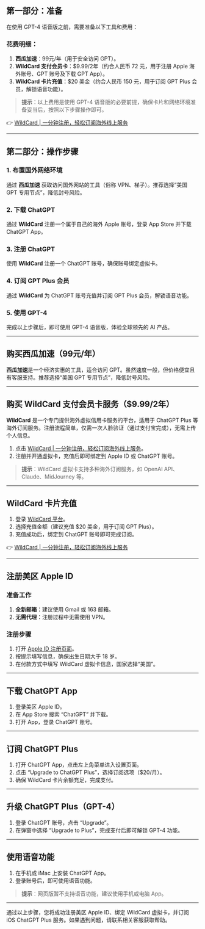 ## 第一部分：准备

在使用 GPT-4 语音版之前，需要准备以下工具和费用：

### 花费明细：
1. **西瓜加速**：99元/年（用于安全访问 GPT）。
2. **WildCard 支付会员卡**：$9.99/2年（约合人民币 72 元，用于注册 Apple 海外账号、GPT 账号及下载 GPT App）。
3. **WildCard 卡片充值**：$20 美金（约合人民币 150 元，用于订阅 GPT Plus 会员，解锁语音功能）。

> **提示**：以上费用是使用 GPT-4 语音版的必要前提，确保卡片和网络环境准备妥当后，按照以下步骤操作即可。

👉 [WildCard | 一分钟注册，轻松订阅海外线上服务](https://bit.ly/bewildcard)

---

## 第二部分：操作步骤

### 1. 布置国外网络环境
通过 **西瓜加速** 获取访问国外网站的工具（俗称 VPN、梯子）。推荐选择“美国 GPT 专用节点”，降低封号风险。

### 2. 下载 ChatGPT
通过 **WildCard** 注册一个属于自己的海外 Apple 账号，登录 App Store 并下载 ChatGPT App。

### 3. 注册 ChatGPT
使用 **WildCard** 注册一个 ChatGPT 账号，确保账号绑定虚拟卡。

### 4. 订阅 GPT Plus 会员
通过 **WildCard** 为 ChatGPT 账号充值并订阅 GPT Plus 会员，解锁语音功能。

### 5. 使用 GPT-4
完成以上步骤后，即可使用 GPT-4 语音版，体验全球领先的 AI 产品。

---

## 购买西瓜加速（99元/年）

**西瓜加速**是一个经济实惠的工具，适合访问 GPT。虽然速度一般，但价格便宜且有客服支持。推荐选择“美国 GPT 专用节点”，降低封号风险。

---

## 购买 WildCard 支付会员卡服务（$9.99/2年）

**WildCard** 是一个专门提供海外虚拟信用卡服务的平台，适用于 ChatGPT Plus 等海外订阅服务。注册流程简单，仅需一次人脸验证（通过支付宝完成），无需上传个人信息。

1. 点击 [WildCard | 一分钟注册，轻松订阅海外线上服务](https://bit.ly/bewildcard)。
2. 注册并开通虚拟卡，充值后即可绑定到 Apple ID 或 ChatGPT 账号。

> **提示**：WildCard 虚拟卡支持多种海外订阅服务，如 OpenAI API、Claude、MidJourney 等。

---

## WildCard 卡片充值

1. 登录 [WildCard 平台](https://bit.ly/bewildcard)。
2. 选择充值金额（建议充值 $20 美金，用于订阅 GPT Plus）。
3. 充值成功后，绑定到 ChatGPT 账号即可完成订阅。

👉 [WildCard | 一分钟注册，轻松订阅海外线上服务](https://bit.ly/bewildcard)

---

## 注册美区 Apple ID

### 准备工作
1. **全新邮箱**：建议使用 Gmail 或 163 邮箱。
2. **无需代理**：注册过程中无需使用 VPN。

### 注册步骤
1. 打开 [Apple ID 注册页面](https://appleid.apple.com/account)。
2. 按提示填写信息，确保出生日期大于 18 岁。
3. 在付款方式中填写 WildCard 虚拟卡信息，国家选择“美国”。

---

## 下载 ChatGPT App

1. 登录美区 Apple ID。
2. 在 App Store 搜索 “ChatGPT” 并下载。
3. 打开 App，登录 ChatGPT 账号。

---

## 订阅 ChatGPT Plus

1. 打开 ChatGPT App，点击左上角菜单进入设置页面。
2. 点击 “Upgrade to ChatGPT Plus”，选择订阅选项（$20/月）。
3. 确保 WildCard 卡片余额充足，完成支付。

---

## 升级 ChatGPT Plus（GPT-4）

1. 登录 ChatGPT 账号，点击 “Upgrade”。
2. 在弹窗中选择 “Upgrade to Plus”，完成支付后即可解锁 GPT-4 功能。

---

## 使用语音功能

1. 在手机或 iMac 上安装 ChatGPT App。
2. 登录账号后，即可使用语音功能。

> **提示**：网页版暂不支持语音功能，建议使用手机或电脑 App。

---

通过以上步骤，您将成功注册美区 Apple ID、绑定 WildCard 虚拟卡，并订阅 iOS ChatGPT Plus 服务。如果遇到问题，请联系相关客服获取帮助。